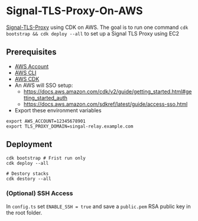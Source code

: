 # Signal-TLS-Proxy-On-AWS

[Signal-TLS-Proxy](https://github.com/signalapp/Signal-TLS-Proxy) using CDK on AWS. The goal is to run one
command `cdk bootstrap && cdk deploy --all` to set up a Signal TLS Proxy using EC2

## Prerequisites

- [AWS Account](https://aws.amazon.com/account/)
- [AWS CLI](https://docs.aws.amazon.com/cli/latest/userguide/getting-started-install.html)
- [AWS CDK](https://docs.aws.amazon.com/cdk/v2/guide/cli.html)
- An AWS will SSO setup:
    - https://docs.aws.amazon.com/cdk/v2/guide/getting_started.html#getting_started_auth
    - https://docs.aws.amazon.com/sdkref/latest/guide/access-sso.html
- Export these environment variables

```
export AWS_ACCOUNT=12345678901
export TLS_PROXY_DOMAIN=singal-relay.example.com
```

## Deployment

```
cdk bootstrap # Frist run only
cdk deploy --all 

# Destory stacks
cdk destory --all
```

### (Optional) SSH Access

In `config.ts` set `ENABLE_SSH = true` and save a `public.pem` RSA public key in the root folder. 
